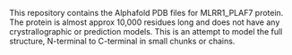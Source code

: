 This repository contains the Alphafold PDB files for MLRR1_PLAF7 protein. 
The protein is almost approx 10,000 residues long and does not have any crystrallographic or prediction models. 
This is an attempt to model the full structure, N-terminal to C-terminal in small chunks or chains.
